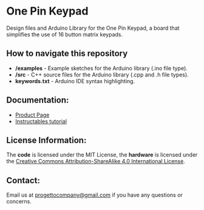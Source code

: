 # One Pin Keypad
Design files and Arduino Library for the One Pin Keypad, a board that simplifies the use of 16 button matrix keypads.
## How to navigate this repository
* **/examples** - Example sketches for the Arduino library (.ino file type).
* **/src** - C++ source files for the Arduino library (.cpp and .h file types).
* **keywords.txt** - Arduino IDE syntax highlighting.
## Documentation:
* [Product Page](https://www.tindie.com/)
* [Instructables tutorial](https://www.instructables.com/)
## License Information:
The **code** is licensed under the MIT License, the **hardware** is licensed under the [Creative Commons Attribution-ShareAlike 4.0 International License](http://creativecommons.org/licenses/by-sa/4.0/).
## Contact:
Email us at progettocompany@gmail.com if you have any questions or concerns.
